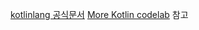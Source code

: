 [kotlinlang 공식문서](https://kotlinlang.org/docs/typecasts.html)
[More Kotlin codelab](https://developer.android.com/codelabs/basic-android-kotlin-compose-generics?hl=ko&continue=https%3A%2F%2Fdeveloper.android.com%2Fcourses%2Fpathways%2Fandroid-basics-compose-unit-3-pathway-1%3Fhl%3Dko%23codelab-https%3A%2F%2Fdeveloper.android.com%2Fcodelabs%2Fbasic-android-kotlin-compose-generics#0)
참고